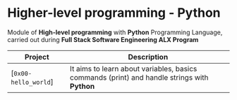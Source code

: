 # Higher-level programming - Python
Module of **High-level programming** with **Python** Programming Language, carried out during **Full Stack Software Engineering ALX Program**

Project | Description |
| ------------ | ----------- |
| [`0x00-hello_world`] | It aims to learn about variables, basics commands (print) and handle strings with **Python** |
